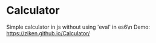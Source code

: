 # Calculator
Simple calculator in js without using 'eval' in es6\n
Demo: https://ziken.github.io/Calculator/
